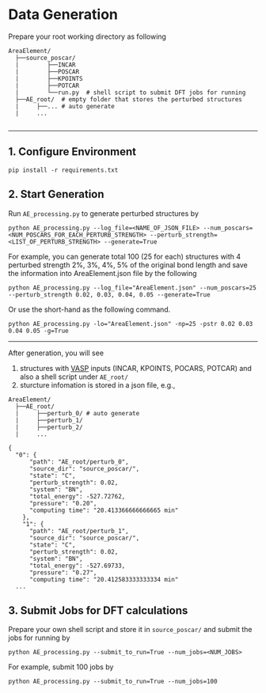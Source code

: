 # Data Generation
Prepare your root working directory as following
```
AreaElement/
  ├──source_poscar/
  |        ├──INCAR
  |        ├──POSCAR
  |        ├──KPOINTS
  |        ├──POTCAR
  |        └──run.py  # shell script to submit DFT jobs for running
  ├──AE_root/  # empty folder that stores the perturbed structures
  |     ├──... # auto generate
  |     ...
  
```
---
## 1. Configure Environment
```
pip install -r requirements.txt
```
## 2. Start Generation
Run `AE_processing.py` to generate perturbed structures by
```
python AE_processing.py --log_file=<NAME_OF_JSON_FILE> --num_poscars=<NUM_POSCARS_FOR_EACH_PERTURB_STRENGTH> --perturb_strength=<LIST_OF_PERTURB_STRENGTH> --generate=True
```
For example, you can generate total 100 (25 for each) structures with 4 perturbed strength 2%, 3%, 4%, 5% of the original bond length and save the information into AreaElement.json file by the following

```
python AE_processing.py --log_file="AreaElement.json" --num_poscars=25 --perturb_strength 0.02, 0.03, 0.04, 0.05 --generate=True
```
Or use the short-hand as the following command.
```
python AE_processing.py -lo="AreaElement.json" -np=25 -pstr 0.02 0.03 0.04 0.05 -g=True
```
---
After generation, you will see 
1. structures with [VASP](https://www.vasp.at/) inputs (INCAR, KPOINTS, POCARS, POTCAR) and also a shell script under `AE_root/`
2. sturcture infomation is stored in a json file, e.g.,
```
AreaElement/
  ├──AE_root/  
  |     ├──perturb_0/ # auto generate
  |     ├──perturb_1/
  |     ├──perturb_2/
  |     ...
```
```
{
  "0": {
      "path": "AE_root/perturb_0",
      "source_dir": "source_poscar/",
      "state": "C",
      "perturb_strength": 0.02,
      "system": "BN",
      "total_energy": -527.72762,
      "pressure": "0.20",
      "computing time": "20.413366666666665 min"
    },
    "1": {
      "path": "AE_root/perturb_1",
      "source_dir": "source_poscar/",
      "state": "C",
      "perturb_strength": 0.02,
      "system": "BN",
      "total_energy": -527.69733,
      "pressure": "0.27",
      "computing time": "20.412583333333334 min"
  ...
```
## 3. Submit Jobs for DFT calculations
Prepare your own shell script and store it in `source_poscar/` and submit the jobs for running by
```
python AE_processing.py --submit_to_run=True --num_jobs=<NUM_JOBS>
```
For example, submit 100 jobs by
```
python AE_processing.py --submit_to_run=True --num_jobs=100
```

